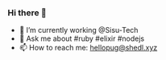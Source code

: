 ### Hi there 👋

- 🔭 I’m currently working @Sisu-Tech
- 💬 Ask me about #ruby #elixir #nodejs
- 📫 How to reach me: hellopug@shedl.xyz
